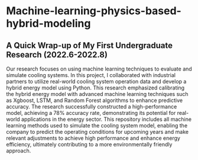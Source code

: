 # Machine-learning-physics-based-hybrid-modeling
## A Quick Wrap-up of My First Undergraduate Research (2022.6-2022.8)

Our research focuses on using machine learning techniques to evaluate and simulate cooling systems. In this project, I collaborated with industrial partners to utilize real-world cooling system operation data and develop a hybrid energy model using Python. This research emphasized calibrating the hybrid energy model with advanced machine learning techniques such as Xgboost, LSTM, and Random Forest algorithms to enhance predictive accuracy. The research successfully constructed a high-performance model, achieving a 78% accuracy rate, demonstrating its potential for real-world applications in the energy sector. This repository includes all machine learning methods used to simulate the cooling system model, enabling the company to predict the operating conditions for upcoming years and make relevant adjustments to achieve high performance and enhance energy efficiency, ultimately contributing to a more environmentally friendly approach.